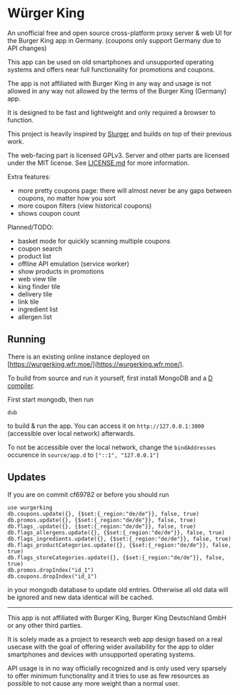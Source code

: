 # Würger King

An unofficial free and open source cross-platform proxy server & web UI for the Burger King app in Germany. (coupons only support Germany due to API changes)

This app can be used on old smartphones and unsupported operating systems and offers near full functionality for promotions and coupons.

The app is not affiliated with Burger King in any way and usage is not allowed in any way not allowed by the terms of the Burger King (Germany) app.

It is designed to be fast and lightweight and only required a browser to function.

This project is heavily inspired by [Slurger](https://github.com/max1220/slurger4) and builds on top of their previous work.

The web-facing part is licensed GPLv3. Server and other parts are licensed under the MIT license. See [LICENSE.md](LICENSE.md) for more information.

Extra features:

- more pretty coupons page: there will almost never be any gaps between coupons, no matter how you sort
- more coupon filters (view historical coupons)
- shows coupon count

Planned/TODO:

- basket mode for quickly scanning multiple coupons
- coupon search
- product list
- offline API emulation (service worker)
- show products in promotions
- web view tile
- king finder tile
- delivery tile
- link tile
- ingredient list
- allergen list

## Running

There is an existing online instance deployed on [https://wurgerking.wfr.moe/](https://wurgerking.wfr.moe/).

To build from source and run it yourself, first install MongoDB and a [D compiler](https://dlang.org).

First start mongodb, then run

```
dub
```

to build & run the app. You can access it on `http://127.0.0.1:3000` (accessible over local network) afterwards.

To not be accessible over the local network, change the `bindAddresses` occurence in `source/app.d` to `["::1", "127.0.0.1"]`

## Updates

If you are on commit cf69782 or before you should run
```
use wurgerking
db.coupons.update({}, {$set:{_region:"de/de"}}, false, true)
db.promos.update({}, {$set:{_region:"de/de"}}, false, true)
db.flags_.update({}, {$set:{_region:"de/de"}}, false, true)
db.flags_allergens.update({}, {$set:{_region:"de/de"}}, false, true)
db.flags_ingredients.update({}, {$set:{_region:"de/de"}}, false, true)
db.flags_productCategories.update({}, {$set:{_region:"de/de"}}, false, true)
db.flags_storeCategories.update({}, {$set:{_region:"de/de"}}, false, true)
db.promos.dropIndex("id_1")
db.coupons.dropIndex("id_1")
```
in your mongodb database to update old entries. Otherwise all old data will be ignored and new data identical will be cached.

---

This app is not affiliated with Burger King, Burger King Deutschland GmbH or any other third parties.

It is solely made as a project to research web app design based on a real usecase with the goal of offering wider availability for the app to older smartphones and devices with unsupported operating systems.

API usage is in no way officially recognized and is only used very sparsely to offer minimum functionality and it tries to use as few resources as possible to not cause any more weight than a normal user.
